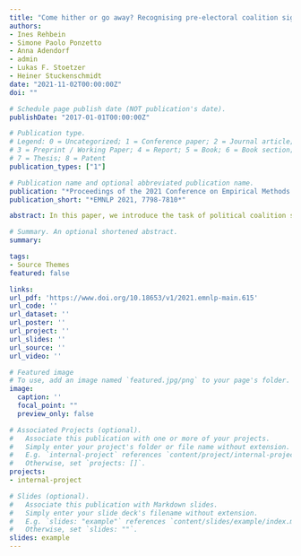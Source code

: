 ```yaml
---
title: "Come hither or go away? Recognising pre-electoral coalition signals in the news"
authors:
- Ines Rehbein
- Simone Paolo Ponzetto
- Anna Adendorf
- admin
- Lukas F. Stoetzer
- Heiner Stuckenschmidt
date: "2021-11-02T00:00:00Z"
doi: ""

# Schedule page publish date (NOT publication's date).
publishDate: "2017-01-01T00:00:00Z"

# Publication type.
# Legend: 0 = Uncategorized; 1 = Conference paper; 2 = Journal article;
# 3 = Preprint / Working Paper; 4 = Report; 5 = Book; 6 = Book section;
# 7 = Thesis; 8 = Patent
publication_types: ["1"]

# Publication name and optional abbreviated publication name.
publication: "*Proceedings of the 2021 Conference on Empirical Methods in Natural Language Processing, 7798-7810*"
publication_short: "*EMNLP 2021, 7798-7810*"

abstract: In this paper, we introduce the task of political coalition signal prediction from text, that is, the task of recognizing from the news coverage leading up to an election the (un)willingness of political parties to form a government coalition. We decompose our problem into two related, but distinct tasks: (i) predicting whether a reported statement from a politician or a journalist refers to a potential coalition and (ii) predicting the polarity of the signal – namely, whether the speaker is in favour of or against the coalition. For this, we explore the benefits of multi-task learning and investigate which setup and task formulation is best suited for each sub-task. We evaluate our approach, based on hand-coded newspaper articles, covering elections in three countries (Ireland, Germany, Austria) and two languages (English, German). Our results show that the multi-task learning approach can further improve results over a strong monolingual transfer learning baseline.

# Summary. An optional shortened abstract.
summary: 

tags:
- Source Themes
featured: false

links:
url_pdf: 'https://www.doi.org/10.18653/v1/2021.emnlp-main.615'
url_code: ''
url_dataset: ''
url_poster: ''
url_project: ''
url_slides: ''
url_source: ''
url_video: ''

# Featured image
# To use, add an image named `featured.jpg/png` to your page's folder. 
image:
  caption: ''
  focal_point: ""
  preview_only: false

# Associated Projects (optional).
#   Associate this publication with one or more of your projects.
#   Simply enter your project's folder or file name without extension.
#   E.g. `internal-project` references `content/project/internal-project/index.md`.
#   Otherwise, set `projects: []`.
projects:
- internal-project

# Slides (optional).
#   Associate this publication with Markdown slides.
#   Simply enter your slide deck's filename without extension.
#   E.g. `slides: "example"` references `content/slides/example/index.md`.
#   Otherwise, set `slides: ""`.
slides: example
---
```


